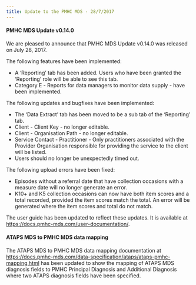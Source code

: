 ```yaml
---
title: Update to the PMHC MDS - 28/7/2017
---
```


<h4>PMHC MDS Update v0.14.0</h4>

<p>We are pleased to announce that PMHC MDS Update v0.14.0 was released on July 28, 2017.</p>

<p>The following features have been implemented:</p>
<ul>
  <li>A ‘Reporting’ tab has been added. Users who have been granted the ‘Reporting’ role will be able to see this tab.</li>
  <li>Category E - Reports for data managers to monitor data supply - have been implemented.</li>
</ul>

<p>The following updates and bugfixes have been implemented:</p>
<ul>
  <li>The ‘Data Extract’ tab has been moved to be a sub tab of the ‘Reporting’ tab.</li>
  <li>Client - Client Key - no longer editable.</li>
  <li>Client - Organisation Path - no longer editable.</li>
  <li>Service Contact - Practitioner - Only practitioners associated with the Provider Organisation responsible for providing the service to the client will be listed.</li>
  <li>Users should no longer be unexpectedly timed out.</li>
</ul>

<p>The following upload errors have been fixed:</p>
<ul>
  <li>Episodes without a referral date that have collection occasions with a measure date will no longer generate an error.</li>
  <li>K10+ and K5 collection occasions can now have both item scores and a total recorded, provided the item scores match the total. An error will be generated where the item scores and total do not match.</li>
</ul>

<p>The user guide has been updated to reflect these updates. It is available at <a href="https://docs.pmhc-mds.com/user-documentation/">https://docs.pmhc-mds.com/user-documentation/</a>.</p>

<h4>ATAPS MDS to PMHC MDS data mapping</h4>

The ATAPS MDS to PMHC MDS data mapping documentation at <a href="https://docs.pmhc-mds.com/data-specification/ataps/ataps-pmhc-mapping.html">https://docs.pmhc-mds.com/data-specification/ataps/ataps-pmhc-mapping.html</a> has been updated to show the mapping of ATAPS MDS diagnosis fields to PMHC Principal Diagnosis and Additional Diagnosis where two ATAPS diagnosis fields have been specified.
